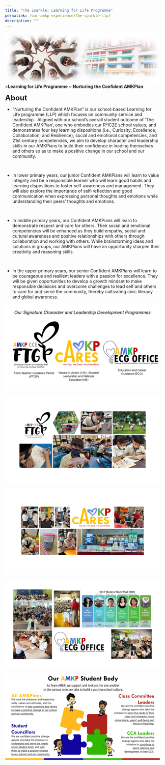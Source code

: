 ```yaml
---
title: "The Sparkle: Learning for Life Programme"
permalink: /our-amkp-experience/the-sparkle-llp/
description: ""
---
```

![Sub-banner](/images/sub%20banner.jpg)
&gt;**Learning for Life Programme ~    Nurturing the Confident AMKPian**

**<font size="5">About</font>**

* “Nurturing the Confident AMKPian” is our school-based Learning for Life programme (LLP) which focuses on community service and leadership.&nbsp; Aligned with our school’s overall student outcome of ‘The Confident AMKPian’, one who embodies our R³IC2E school values, and demonstrates four key learning dispositions (i.e., Curiosity; Excellence; Collaboration; and Resilience), social and emotional competencies, and 21st century competencies, we aim to develop character and leadership skills in our AMKPians to build their confidence in leading themselves and others so as to make a positive change in our school and our community. 
<br>

* In lower primary years, our junior Confident AMKPians will learn to value integrity and be a responsible learner who will learn good habits and learning dispositions to foster self-awareness and management. They will also explore the importance of self-reflection and good communication when expressing personal thoughts and emotions while understanding their peers’ thoughts and emotions.
<br>

* In middle primary years, our Confident AMKPians will learn to demonstrate respect and care for others. Their social and emotional competencies will be enhanced as they build empathy, social and cultural awareness and positive relationships with others through collaboration and working with others. While brainstorming ideas and solutions in groups, our AMKPians will have an opportunity sharpen their creativity and reasoning skills.
<br>

* In the upper primary years, our senior Confident AMKPians will learn to be courageous and resilient leaders with a passion for excellence. They will be given opportunities to develop a growth mindset to make responsible decisions and overcome challenges to lead self and others to care for and serve the community, thereby cultivating civic literacy and global awareness.

![LLP_Photo_1](/images/About%20Us/Our%20AMKP%20Experience/The%20Sparkle/llp_photo_1.PNG)

![LLP_Photo_2](/images/About%20Us/Our%20AMKP%20Experience/The%20Sparkle/llp_photo_2.PNG)

![LLP_Photo_3](/images/About%20Us/Our%20AMKP%20Experience/The%20Sparkle/llp_photo_3.PNG)

![LLP_Photo_4](/images/About%20Us/Our%20AMKP%20Experience/The%20Sparkle/llp_photo_4.PNG)

![LLP_Photo_5](/images/About%20Us/Our%20AMKP%20Experience/The%20Sparkle/llp_photo_5.PNG)
